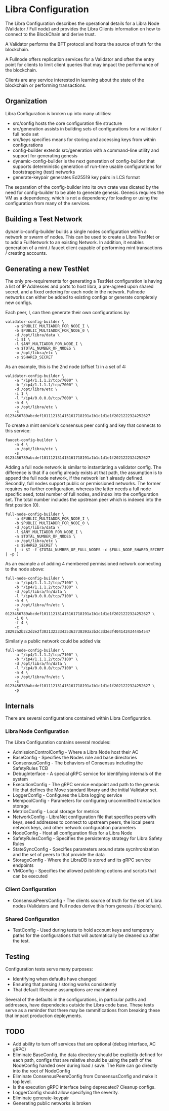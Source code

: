 # Libra Configuration

The Libra Configuration describes the operational details for a Libra Node
(Validator / Full node) and provides the Libra Clients information on how to
connect to the BlockChain and derive trust.

A Validator performs the BFT protocol and hosts the source of truth for the
blockchain.

A Fullnode offers replication services for a Validator and often the entry
point for clients to limit client queries that may impact the performance of
the blockchain.

Clients are any service interested in learning about the state of the
blockchain or performing transactions.

## Organization

Libra Configuration is broken up into many utilities:
- src/config hosts the core configuration file structure
- src/generation assists in building sets of configurations for a validator /
  full node set
- src/keys specifies means for storing and accessing keys from within
  configurations
- config-builder extends src/generation with a command-line utility and
  support for generating genesis
- dynamic-config-builder is the next generation of config-builder that
  supports deterministic generation of run-time usable configurations for
bootstrapping (test) networks
- generate-keypair generates Ed25519 key pairs in LCS format

The separation of the config-builder into its own crate was dicated by the
need for config-builder to be able to generate genesis. Genesis requires the
VM as a dependency, which is not a dependency for loading or using the
configuration from many of the services.

## Building a Test Network

dynamic-config-builder builds a single nodes configuration within a network
or swarm of nodes. This can be used to create a LIbra TestNet or to add a
FullNetwork to an existing Network. In addition, it enables generation of a
mint / faucet client capable of performing mint transactions / creating
accounts.

## Generating a new TestNet

The only pre-requirements for generating a TestNet configuration is having a
list of IP Addresses and ports to host libra, a pre-agreed upon shared
secret, and a fixed ordering for each node in the network. Fullnode networks
can either be added to existing configs or generate completely new configs.

Each peer, I, can then generate their own configurations by:

    validator-config-builder \
        -a $PUBLIC_MULTIADDR_FOR_NODE_I \
        -b $PUBLIC_MULTIADDR_FOR_NODE_0 \
        -d /opt/libra/data \
        -i $I \
        -l $ANY_MULTIADDR_FOR_NODE_I \
        -n $TOTAL_NUMBER_OF_NODES \
        -o /opt/libra/etc \
        -s $SHARED_SECRET

As an example, this is the 2nd node (offset 1) in a set of 4:

    validator-config-builder \
        -a "/ip4/1.1.1.2/tcp/7000" \
        -b "/ip4/1.1.1.1/tcp/7000" \
        -d /opt/libra/etc \
        -i 1 \
        -l "/ip4/0.0.0.0/tcp/7000" \
        -n 4 \
        -o /opt/libra/etc \
        -s 0123456789abcdef101112131415161718191a1b1c1d1e1f2021222324252627

To create a mint service's consensus peer config and key that connects to
this service:

    faucet-config-builder \
        -n 4 \
        -o /opt/libra/etc \
        -s 0123456789abcdef101112131415161718191a1b1c1d1e1f2021222324252627

Adding a full node network is similar to instantiating a validator config. The
difference is that if a config already exists at that path, the assumption is
to append the full node network, if the network isn't already defined.
Secondly, full nodes support public or permissioned networks. The former
requires no further configuration, whereas the latter needs a full node
specific seed, total number of full nodes, and index into the configuration
set. The total number includes the upstream peer which is indexed into the
first position (0).

    full-node-config-builder \
        -a $PUBLIC_MULTIADDR_FOR_NODE_I \
        -b $PUBLIC_MULTIADDR_FOR_NODE_0 \
        -d /opt/libra/data \
        -l $ANY_MULTIADDR_FOR_NODE_I \
        -n $TOTAL_NUMBER_OF_NODES \
        -o /opt/libra/etc \
        -s $SHARED_SECRET \
        [ -i $I -f $TOTAL_NUMBER_OF_FULL_NODES -c $FULL_NODE_SHARED_SECRET | -p ]

As an example a of adding 4 membered permissioned network connecting to the
node above:

    full-node-config-builder \
        -a "/ip4/1.1.1.2/tcp/7100" \
        -b "/ip4/1.1.1.2/tcp/7100" \
        -d /opt/libra/fn/data \
        -l "/ip4/0.0.0.0/tcp/7100" \
        -n 4 \
        -o /opt/libra/fn/etc \
        -s 0123456789abcdef101112131415161718191a1b1c1d1e1f2021222324252627 \
        -i 0 \
        -f 4 \
        -c 28292a2b2c2d2e2f303132333435363738393a3b3c3d3e3f4041424344454547

Similarly a public network could be added via:

    full-node-config-builder \
        -a "/ip4/1.1.1.2/tcp/7100" \
        -b "/ip4/1.1.1.2/tcp/7100" \
        -d /opt/libra/fn/data \
        -l "/ip4/0.0.0.0/tcp/7100" \
        -n 4 \
        -o /opt/libra/fn/etc \
        -s 0123456789abcdef101112131415161718191a1b1c1d1e1f2021222324252627 \
        -p

## Internals

There are several configurations contained within Libra Configuration.

### Libra Node Configuration
The Libra Configuration contains several modules:

- AdmissionControlConfig - Where a Libra Node host their AC
- BaseConfig - Specifies the Nodes role and base directories
- ConsensusConfig - The behaviors of Consensus including the SafetyRules TCB
- DebugInterface - A special gRPC service for identifying internals of the
  system
- ExecutionConfig - The gRPC service endpoint and path to the genesis file
  that defines the Move standard library and the initial Validator set.
- LoggerConfig - Configures the Libra logging service
- MempoolConfig - Parameters for configuring uncommitted transaction storage
- MetricsConfig - Local storage for metrics
- NetworkConfig - LibraNet configuration file that specifies peers with keys,
  seed addresses to connect to upstream peers, the local peers network keys,
and other network configuration parameters
- NodeConfig - Host all configuration files for a Libra Node
- SafetyRulesConfig - Specifies the persistentcy strategy for Libra Safety
  Rules
- StateSyncConfig - Specifies parameters around state sycnhronization and the
  set of peers to that provide the data
- StorageConfig - Where the LibraDB is stored and its gRPC service endpoints
- VMConfig - Specifies the allowed publishing options and scripts that can be
  executed

### Client Configuration

- ConsensusPeersConfig - The clients source of truth for the set of Libra
  nodes (Validators and Full nodes derive this from genesis / blockchain).

### Shared Configuration

- TestConfig - Used during tests to hold account keys and temporary paths for
  the configurations that will automatically be cleaned up after the test.

## Testing
Configuration tests serve many purposes:

- Identifying when defaults have changed
- Ensuring that parsing / storing works consistently
- That default filename assumptions are maintained

Several of the defaults in the configurations, in particular paths and
addresses, have dependecies outside the Libra code base. These tests serve as
a reminder that there may be rammifications from breaking these that impact
production deployments.

## TODO

- Add ability to turn off services that are optional (debug interface, AC
  gRPC)
- Eliminate BaseConfig, the data directory should be explicitly defined for
  each path, configs that are relative should be using the path of the
NodeConfig handed over during load / save. The Role can go directly into the
root of NodeConfig
- Eliminate ConsensusPeersConfig from ConsensusConfig and make it top level.
- Is the execution gRPC interface being deprecated? Cleanup configs.
- LoggerConfig should allow specifying the severity.
- Eliminate generate-keypair
- Generating public networks is broken
